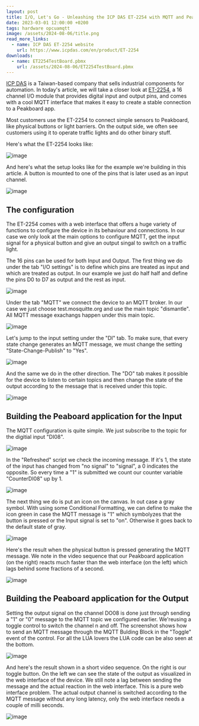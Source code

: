 ```yaml
---
layout: post
title: I/O, Let's Go - Unleashing the ICP DAS ET-2254 with MQTT and Peakboard
date: 2023-03-01 12:00:00 +0200
tags: hardware opcuamqtt
image: /assets/2024-08-06/title.png
read_more_links:
  - name: ICP DAS ET-2254 website
    url: https://www.icpdas.com/en/product/ET-2254
downloads:
  - name: ET2254TestBoard.pbmx
    url: /assets/2024-08-06/ET2254TestBoard.pbmx
---
```

[ICP DAS](https://www.icpdas.com/) is a Taiwan-based company that sells industrial components for automation. In today's article, we will take a closer look at [ET-2254](https://www.icpdas.com/en/product/ET-2254), a 16 channel I/O module that provides digital input and output pins, and comes with a cool MQTT interface that makes it easy to create a stable connection to a Peakboard app.

Most customers use the ET-2254 to connect simple sensors to Peakboard, like physical buttons or light barriers. On the output side, we often see customers using it to operate traffic lights and do other binary stuff.

Here's what the ET-2254 looks like:

![image](/assets/2024-08-06/010.png)

And here's what the setup looks like for the example we're building in this article. A button is mounted to one of the pins that is later used as an input channel.

![image](/assets/2024-08-06/015.jpg)

## The configuration

The ET-2254 comes with a web interface that offers a huge variety of functions to configure the device in its behaviour and connections. In our case we only look at the main options to configure MQTT, get the input signal for a physical button and give an output singal to switch on a traffic light.

The 16 pins can be used for both Input and Output. The first thing we do under the tab "I/O settings" is to define which pins are treated as input and which are treated as output. In our example we just do half half and define the pins D0 to D7 as output and the rest as input.

![image](/assets/2024-08-06/020.png)

Under the tab "MQTT" we connect the device to an MQTT broker. In our case we just choose test.mosquitte.org and use the main topic "dismantle". All MQTT message exachangs happen under this main topic.

![image](/assets/2024-08-06/030.png)

Let's jump to the input setting under the "DI" tab. To make sure, that every state change generates an MQTT message, we must change the setting "State-Change-Publish" to "Yes".

![image](/assets/2024-08-06/040.png)

And the same we do in the other direction. The "DO" tab makes it possible for the device to listen to certain topics and then change the state of the output according to the message that is received under this topic.

![image](/assets/2024-08-06/050.png)

## Building the Peaboard application for the Input

The MQTT configuration is quite simple. We just subscribe to the topic for the digitial input "DI08".

![image](/assets/2024-08-06/060.png)

In the "Refreshed" script we check the incoming message. If it's 1, the state of the input has changed from "no signal" to "signal", a 0 indicates the opposite. So every time a "1" is submitted we count our counter variable "CounterDI08" up by 1.

![image](/assets/2024-08-06/070.png)

The next thing we do is put an icon on the canvas. In out case a gray symbol. With using some Conditional Formatting, we can define to make the icon green in case the MQTT message is "1" which symbolyzes that the button is pressed or the Input signal is set to "on". Otherwise it goes back to the default state of gray.

![image](/assets/2024-08-06/080.png)

Here's the result when the physical button is pressed generating the MQTT message. We note in the video sequence that our Peakboard application (on the right) reacts much faster than the web interface (on the left) which lags behind some fractions of a second.

![image](/assets/2024-08-06/result1.gif)

## Building the Peaboard application for the Output

Setting the output signal on the channel DO08 is done just through sending a "1" or "0" message to the MQTT topic we configured earlier. We'reusing a toggle control to switch the channel n and off. 
The screenshot shows how to send an MQTT message through the MQTT Bulding Block in the "Toggle" event of the control. For all the LUA lovers the LUA code can be also seen at the bottom.

![image](/assets/2024-08-06/090.png)

And here's the result shown in a short video sequence. On the right is our toggle button. On the left we can see the state of the output as visualized in the web interface of the device. We still note a lag between sending the message and the actual reaction in the web interface. This is a pure web interface problem. The actual output channel is switched according to the MQTT message without any long latency, only the web interface needs a couple of milli seconds.

![image](/assets/2024-08-06/result2.gif)